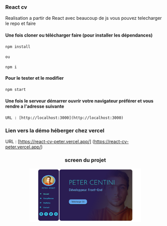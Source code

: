 ### React cv 
Realisation a partir de React avec beaucoup de js vous pouvez telecharger le repo et faire 

#### Une fois cloner ou télécharger faire (pour installer les dépendances)

```
npm install 

ou 

npm i

```

#### Pour le tester et le modifier 

```bash
npm start

```

#### Une fois le serveur démarrer ouvrir votre navigateur préférer et vous rendre a l'adresse suivante 

```
URL : [http://localhost:3000](http://localhost:3000)
```

### Lien vers la démo héberger chez vercel 

URL : [https://react-cv-peter.vercel.app/] (https://react-cv-peter.vercel.app/)


### <p align="center"> screen du projet</p>

<p align="center">
<img src="https://github.com/peter-centini/react-cv-peter/blob/main/screen.png" width="350" title="portfolio img"></p>
